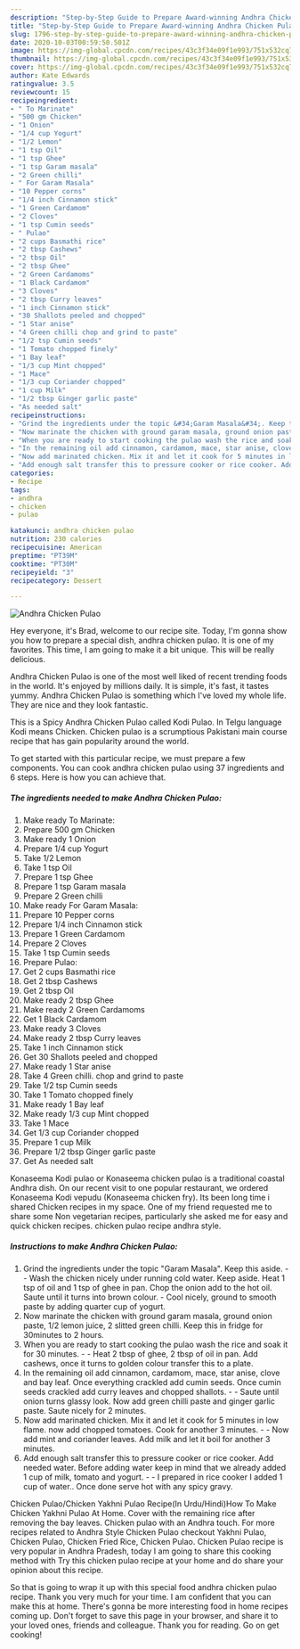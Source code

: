```yaml
---
description: "Step-by-Step Guide to Prepare Award-winning Andhra Chicken Pulao"
title: "Step-by-Step Guide to Prepare Award-winning Andhra Chicken Pulao"
slug: 1796-step-by-step-guide-to-prepare-award-winning-andhra-chicken-pulao
date: 2020-10-03T00:59:50.501Z
image: https://img-global.cpcdn.com/recipes/43c3f34e09f1e993/751x532cq70/andhra-chicken-pulao-recipe-main-photo.jpg
thumbnail: https://img-global.cpcdn.com/recipes/43c3f34e09f1e993/751x532cq70/andhra-chicken-pulao-recipe-main-photo.jpg
cover: https://img-global.cpcdn.com/recipes/43c3f34e09f1e993/751x532cq70/andhra-chicken-pulao-recipe-main-photo.jpg
author: Kate Edwards
ratingvalue: 3.5
reviewcount: 15
recipeingredient:
- " To Marinate"
- "500 gm Chicken"
- "1 Onion"
- "1/4 cup Yogurt"
- "1/2 Lemon"
- "1 tsp Oil"
- "1 tsp Ghee"
- "1 tsp Garam masala"
- "2 Green chilli"
- " For Garam Masala"
- "10 Pepper corns"
- "1/4 inch Cinnamon stick"
- "1 Green Cardamom"
- "2 Cloves"
- "1 tsp Cumin seeds"
- " Pulao"
- "2 cups Basmathi rice"
- "2 tbsp Cashews"
- "2 tbsp Oil"
- "2 tbsp Ghee"
- "2 Green Cardamoms"
- "1 Black Cardamom"
- "3 Cloves"
- "2 tbsp Curry leaves"
- "1 inch Cinnamon stick"
- "30 Shallots peeled and chopped"
- "1 Star anise"
- "4 Green chilli chop and grind to paste"
- "1/2 tsp Cumin seeds"
- "1 Tomato chopped finely"
- "1 Bay leaf"
- "1/3 cup Mint chopped"
- "1 Mace"
- "1/3 cup Coriander chopped"
- "1 cup Milk"
- "1/2 tbsp Ginger garlic paste"
- "As needed salt"
recipeinstructions:
- "Grind the ingredients under the topic &#34;Garam Masala&#34;. Keep this aside.  Wash the chicken nicely under running cold water. Keep aside. Heat 1 tsp of oil and 1 tsp of ghee in pan. Chop the onion add to the hot oil. Saute until it turns into brown colour. Cool nicely, ground to smooth paste by adding quarter cup of yogurt."
- "Now marinate the chicken with ground garam masala, ground onion paste, 1/2 lemon juice, 2 slitted green chilli. Keep this in fridge for 30minutes to 2 hours."
- "When you are ready to start cooking the pulao wash the rice and soak it for 30 minutes.  Heat 2 tbsp of ghee, 2 tbsp of oil in pan. Add cashews, once it turns to golden colour transfer this to a plate."
- "In the remaining oil add cinnamon, cardamom, mace, star anise, clove and bay leaf. Once everything crackled add cumin seeds. Once cumin seeds crackled add curry leaves and chopped shallots.  Saute until onion turns glassy look. Now add green chilli paste and ginger garlic paste. Saute nicely for 2 minutes."
- "Now add marinated chicken. Mix it and let it cook for 5 minutes in low flame. now add chopped tomatoes. Cook for another 3 minutes.  Now add mint and coriander leaves. Add milk and let it boil for another 3 minutes."
- "Add enough salt transfer this to pressure cooker or rice cooker. Add needed water. Before adding water keep in mind that we already added 1 cup of milk, tomato and yogurt.  I prepared in rice cooker I added 1 cup of water.. Once done serve hot with any spicy gravy."
categories:
- Recipe
tags:
- andhra
- chicken
- pulao

katakunci: andhra chicken pulao 
nutrition: 230 calories
recipecuisine: American
preptime: "PT39M"
cooktime: "PT30M"
recipeyield: "3"
recipecategory: Dessert

---
```



![Andhra Chicken Pulao](https://img-global.cpcdn.com/recipes/43c3f34e09f1e993/751x532cq70/andhra-chicken-pulao-recipe-main-photo.jpg)

Hey everyone, it's Brad, welcome to our recipe site. Today, I'm gonna show you how to prepare a special dish, andhra chicken pulao. It is one of my favorites. This time, I am going to make it a bit unique. This will be really delicious.

Andhra Chicken Pulao is one of the most well liked of recent trending foods in the world. It's enjoyed by millions daily. It is simple, it's fast, it tastes yummy. Andhra Chicken Pulao is something which I've loved my whole life. They are nice and they look fantastic.

This is a Spicy Andhra Chicken Pulao called Kodi Pulao. In Telgu language Kodi means Chicken. Chicken pulao is a scrumptious Pakistani main course recipe that has gain popularity around the world.


To get started with this particular recipe, we must prepare a few components. You can cook andhra chicken pulao using 37 ingredients and 6 steps. Here is how you can achieve that.

<!--inarticleads1-->

##### The ingredients needed to make Andhra Chicken Pulao:

1. Make ready  To Marinate:
1. Prepare 500 gm Chicken
1. Make ready 1 Onion
1. Prepare 1/4 cup Yogurt
1. Take 1/2 Lemon
1. Take 1 tsp Oil
1. Prepare 1 tsp Ghee
1. Prepare 1 tsp Garam masala
1. Prepare 2 Green chilli
1. Make ready  For Garam Masala:
1. Prepare 10 Pepper corns
1. Prepare 1/4 inch Cinnamon stick
1. Prepare 1 Green Cardamom
1. Prepare 2 Cloves
1. Take 1 tsp Cumin seeds
1. Prepare  Pulao:
1. Get 2 cups Basmathi rice
1. Get 2 tbsp Cashews
1. Get 2 tbsp Oil
1. Make ready 2 tbsp Ghee
1. Make ready 2 Green Cardamoms
1. Get 1 Black Cardamom
1. Make ready 3 Cloves
1. Make ready 2 tbsp Curry leaves
1. Take 1 inch Cinnamon stick
1. Get 30 Shallots peeled and chopped
1. Make ready 1 Star anise
1. Take 4 Green chilli. chop and grind to paste
1. Take 1/2 tsp Cumin seeds
1. Take 1 Tomato chopped finely
1. Make ready 1 Bay leaf
1. Make ready 1/3 cup Mint chopped
1. Take 1 Mace
1. Get 1/3 cup Coriander chopped
1. Prepare 1 cup Milk
1. Prepare 1/2 tbsp Ginger garlic paste
1. Get As needed salt


Konaseema Kodi pulao or Konaseema chicken pulao is a traditional coastal Andhra dish. On our recent visit to one popular restaurant, we ordered Konaseema Kodi vepudu (Konaseema chicken fry). Its been long time i shared Chicken recipes in my space. One of my friend requested me to share some Non vegetarian recipes, particularly she asked me for easy and quick chicken recipes. chicken pulao recipe andhra style. 

<!--inarticleads2-->

##### Instructions to make Andhra Chicken Pulao:

1. Grind the ingredients under the topic &#34;Garam Masala&#34;. Keep this aside. -  - Wash the chicken nicely under running cold water. Keep aside. Heat 1 tsp of oil and 1 tsp of ghee in pan. Chop the onion add to the hot oil. Saute until it turns into brown colour. - Cool nicely, ground to smooth paste by adding quarter cup of yogurt.
1. Now marinate the chicken with ground garam masala, ground onion paste, 1/2 lemon juice, 2 slitted green chilli. Keep this in fridge for 30minutes to 2 hours.
1. When you are ready to start cooking the pulao wash the rice and soak it for 30 minutes. -  - Heat 2 tbsp of ghee, 2 tbsp of oil in pan. Add cashews, once it turns to golden colour transfer this to a plate.
1. In the remaining oil add cinnamon, cardamom, mace, star anise, clove and bay leaf. Once everything crackled add cumin seeds. Once cumin seeds crackled add curry leaves and chopped shallots. -  - Saute until onion turns glassy look. Now add green chilli paste and ginger garlic paste. Saute nicely for 2 minutes.
1. Now add marinated chicken. Mix it and let it cook for 5 minutes in low flame. now add chopped tomatoes. Cook for another 3 minutes. -  - Now add mint and coriander leaves. Add milk and let it boil for another 3 minutes.
1. Add enough salt transfer this to pressure cooker or rice cooker. Add needed water. Before adding water keep in mind that we already added 1 cup of milk, tomato and yogurt. -  - I prepared in rice cooker I added 1 cup of water.. Once done serve hot with any spicy gravy.


Chicken Pulao/Chicken Yakhni Pulao Recipe(In Urdu/Hindi)How To Make Chicken Yakhni Pulao At Home. Cover with the remaining rice after removing the bay leaves. Chicken pulao with an Andhra touch. For more recipes related to Andhra Style Chicken Pulao checkout Yakhni Pulao, Chicken Pulao, Chicken Fried Rice, Chicken Pulao. Chicken Pulao recipe is very popular in Andhra Pradesh, today I am going to share this cooking method with Try this chicken pulao recipe at your home and do share your opinion about this recipe. 

So that is going to wrap it up with this special food andhra chicken pulao recipe. Thank you very much for your time. I am confident that you can make this at home. There's gonna be more interesting food in home recipes coming up. Don't forget to save this page in your browser, and share it to your loved ones, friends and colleague. Thank you for reading. Go on get cooking!
